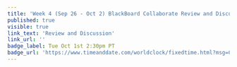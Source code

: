 ```yaml
---
title: 'Week 4 (Sep 26 - Oct 2) BlackBoard Collaborate Review and Discussion'
published: true
visible: true
link_text: 'Review and Discussion'
link_url: ''
badge_label: Tue Oct 1st 2:30pm PT
badge_url: 'https://www.timeanddate.com/worldclock/fixedtime.html?msg=CMPT-363+Review+and+Discussion&iso=20201001T1430&p1=256&am=50'
---
```

